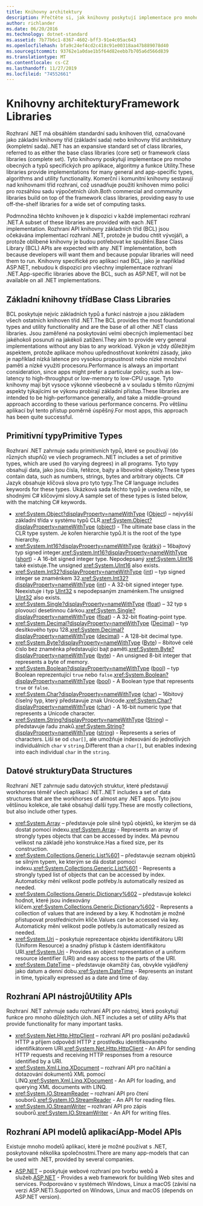 ```yaml
---
title: Knihovny architektury
description: Přečtěte si, jak knihovny poskytují implementace pro mnoho obecných typů, algoritmů a funkcí, které jsou specifické pro aplikaci.
author: richlander
ms.date: 06/20/2016
ms.technology: dotnet-standard
ms.assetid: 7b77b6c1-8367-4602-bff3-91e4c05ac643
ms.openlocfilehash: bfa9c24ef4cd2c418c91e00318aa47b889078d40
ms.sourcegitcommit: 93762e1a0dae1b5f64d82eebb7b705a6d566d839
ms.translationtype: MT
ms.contentlocale: cs-CZ
ms.lasthandoff: 11/27/2019
ms.locfileid: "74552661"
---
```

# <a name="framework-libraries"></a><span data-ttu-id="3ad90-103">Knihovny architektury</span><span class="sxs-lookup"><span data-stu-id="3ad90-103">Framework Libraries</span></span>

<span data-ttu-id="3ad90-104">Rozhraní .NET má obsáhlém standardní sadu knihoven tříd, označované jako základní knihovny tříd (základní sada) nebo knihovny tříd architektury (kompletní sada).</span><span class="sxs-lookup"><span data-stu-id="3ad90-104">.NET has an expansive standard set of class libraries, referred to as either the base class libraries (core set) or framework class libraries (complete set).</span></span> <span data-ttu-id="3ad90-105">Tyto knihovny poskytují implementace pro mnoho obecných a typů specifických pro aplikace, algoritmy a funkce Utility.</span><span class="sxs-lookup"><span data-stu-id="3ad90-105">These libraries provide implementations for many general and app-specific types, algorithms and utility functionality.</span></span> <span data-ttu-id="3ad90-106">Komerční i komunitní knihovny sestavují nad knihovnami tříd rozhraní, což usnadňuje použití knihoven mimo polici pro rozsáhlou sadu výpočetních úloh.</span><span class="sxs-lookup"><span data-stu-id="3ad90-106">Both commercial and community libraries build on top of the framework class libraries, providing easy to use off-the-shelf libraries for a wide set of computing tasks.</span></span>

<span data-ttu-id="3ad90-107">Podmnožina těchto knihoven je k dispozici v každé implementaci rozhraní .NET.</span><span class="sxs-lookup"><span data-stu-id="3ad90-107">A subset of these libraries are provided with each .NET implementation.</span></span> <span data-ttu-id="3ad90-108">Rozhraní API knihovny základních tříd (BCL) jsou očekávána implementací rozhraní .NET, protože je budou chtít vývojáři, a protože oblíbené knihovny je budou potřebovat ke spuštění.</span><span class="sxs-lookup"><span data-stu-id="3ad90-108">Base Class Library (BCL) APIs are expected with any .NET implementation, both because developers will want them and because popular libraries will need them to run.</span></span> <span data-ttu-id="3ad90-109">Knihovny specifické pro aplikaci nad BCL, jako je například ASP.NET, nebudou k dispozici pro všechny implementace rozhraní .NET.</span><span class="sxs-lookup"><span data-stu-id="3ad90-109">App-specific libraries above the BCL, such as ASP.NET, will not be available on all .NET implementations.</span></span>

## <a name="base-class-libraries"></a><span data-ttu-id="3ad90-110">Základní knihovny tříd</span><span class="sxs-lookup"><span data-stu-id="3ad90-110">Base Class Libraries</span></span>

<span data-ttu-id="3ad90-111">BCL poskytuje nejvíc základních typů a funkcí nástroje a jsou základem všech ostatních knihoven tříd .NET.</span><span class="sxs-lookup"><span data-stu-id="3ad90-111">The BCL provides the most foundational types and utility functionality and are the base of all other .NET class libraries.</span></span> <span data-ttu-id="3ad90-112">Jsou zaměřené na poskytování velmi obecných implementací bez jakéhokoli posunutí na jakékoli zatížení.</span><span class="sxs-lookup"><span data-stu-id="3ad90-112">They aim to provide very general implementations without any bias to any workload.</span></span> <span data-ttu-id="3ad90-113">Výkon je vždy důležitým aspektem, protože aplikace mohou upřednostňovat konkrétní zásady, jako je například nízká latence pro vysokou propustnost nebo nízké množství paměti a nízké využití procesoru.</span><span class="sxs-lookup"><span data-stu-id="3ad90-113">Performance is always an important consideration, since apps might prefer a particular policy, such as low-latency to high-throughput or low-memory to low-CPU usage.</span></span> <span data-ttu-id="3ad90-114">Tyto knihovny mají být vysoce výkonné všeobecně a v souladu s těmito různými aspekty týkajícími se výkonu probírají základní přístup.</span><span class="sxs-lookup"><span data-stu-id="3ad90-114">These libraries are intended to be high-performance generally, and take a middle-ground approach according to these various performance concerns.</span></span> <span data-ttu-id="3ad90-115">Pro většinu aplikací byl tento přístup poměrně úspěšný.</span><span class="sxs-lookup"><span data-stu-id="3ad90-115">For most apps, this approach has been quite successful.</span></span>

## <a name="primitive-types"></a><span data-ttu-id="3ad90-116">Primitivní typy</span><span class="sxs-lookup"><span data-stu-id="3ad90-116">Primitive Types</span></span>

<span data-ttu-id="3ad90-117">Rozhraní .NET zahrnuje sadu primitivních typů, které se používají (do různých stupňů) ve všech programech.</span><span class="sxs-lookup"><span data-stu-id="3ad90-117">.NET includes a set of primitive types, which are used (to varying degrees) in all programs.</span></span> <span data-ttu-id="3ad90-118">Tyto typy obsahují data, jako jsou čísla, řetězce, bajty a libovolné objekty.</span><span class="sxs-lookup"><span data-stu-id="3ad90-118">These types contain data, such as numbers, strings, bytes and arbitrary objects.</span></span> <span data-ttu-id="3ad90-119">C# Jazyk obsahuje klíčová slova pro tyto typy.</span><span class="sxs-lookup"><span data-stu-id="3ad90-119">The C# language includes keywords for these types.</span></span> <span data-ttu-id="3ad90-120">Ukázková sada těchto typů je uvedena níže, se shodnými C# klíčovými slovy.</span><span class="sxs-lookup"><span data-stu-id="3ad90-120">A sample set of these types is listed below, with the matching C# keywords.</span></span>

* <span data-ttu-id="3ad90-121"><xref:System.Object?displayProperty=nameWithType> ([Object](../csharp/language-reference/builtin-types/reference-types.md#the-object-type)) – nejvyšší základní třída v systému typů CLR.</span><span class="sxs-lookup"><span data-stu-id="3ad90-121"><xref:System.Object?displayProperty=nameWithType> ([object](../csharp/language-reference/builtin-types/reference-types.md#the-object-type)) - The ultimate base class in the CLR type system.</span></span> <span data-ttu-id="3ad90-122">Je kořen hierarchie typů.</span><span class="sxs-lookup"><span data-stu-id="3ad90-122">It is the root of the type hierarchy.</span></span>
* <span data-ttu-id="3ad90-123"><xref:System.Int16?displayProperty=nameWithType> ([krátký](../csharp/language-reference/builtin-types/integral-numeric-types.md)) – 16bajtový typ signed integer.</span><span class="sxs-lookup"><span data-stu-id="3ad90-123"><xref:System.Int16?displayProperty=nameWithType> ([short](../csharp/language-reference/builtin-types/integral-numeric-types.md)) - A 16-bit signed integer type.</span></span> <span data-ttu-id="3ad90-124">Nepodepsaný <xref:System.UInt16> také existuje.</span><span class="sxs-lookup"><span data-stu-id="3ad90-124">The unsigned <xref:System.UInt16> also exists.</span></span>
* <span data-ttu-id="3ad90-125"><xref:System.Int32?displayProperty=nameWithType> ([int](../csharp/language-reference/builtin-types/integral-numeric-types.md)) – typ signed integer se znaménkem 32.</span><span class="sxs-lookup"><span data-stu-id="3ad90-125"><xref:System.Int32?displayProperty=nameWithType> ([int](../csharp/language-reference/builtin-types/integral-numeric-types.md)) - A 32-bit signed integer type.</span></span> <span data-ttu-id="3ad90-126">Neexistuje i typ [UInt32](../csharp/language-reference/builtin-types/integral-numeric-types.md) s nepodepsaným znaménkem.</span><span class="sxs-lookup"><span data-stu-id="3ad90-126">The unsigned [UInt32](../csharp/language-reference/builtin-types/integral-numeric-types.md) also exists.</span></span>
* <span data-ttu-id="3ad90-127"><xref:System.Single?displayProperty=nameWithType> ([float](../csharp/language-reference/builtin-types/floating-point-numeric-types.md)) – 32 typ s plovoucí desetinnou čárkou.</span><span class="sxs-lookup"><span data-stu-id="3ad90-127"><xref:System.Single?displayProperty=nameWithType> ([float](../csharp/language-reference/builtin-types/floating-point-numeric-types.md)) - A 32-bit floating-point type.</span></span>
* <span data-ttu-id="3ad90-128"><xref:System.Decimal?displayProperty=nameWithType> ([Decimal](../csharp/language-reference/builtin-types/floating-point-numeric-types.md)) – typ desítkového typu 128.</span><span class="sxs-lookup"><span data-stu-id="3ad90-128"><xref:System.Decimal?displayProperty=nameWithType> ([decimal](../csharp/language-reference/builtin-types/floating-point-numeric-types.md)) - A 128-bit decimal type.</span></span>
* <span data-ttu-id="3ad90-129"><xref:System.Byte?displayProperty=nameWithType> ([Byte](../csharp/language-reference/builtin-types/integral-numeric-types.md)) – 8bitové celé číslo bez znaménka představující bajt paměti.</span><span class="sxs-lookup"><span data-stu-id="3ad90-129"><xref:System.Byte?displayProperty=nameWithType> ([byte](../csharp/language-reference/builtin-types/integral-numeric-types.md)) - An unsigned 8-bit integer that represents a byte of memory.</span></span>
* <span data-ttu-id="3ad90-130"><xref:System.Boolean?displayProperty=nameWithType> ([bool](../csharp/language-reference/builtin-types/bool.md)) – typ Boolean reprezentující `true` nebo `false`.</span><span class="sxs-lookup"><span data-stu-id="3ad90-130"><xref:System.Boolean?displayProperty=nameWithType> ([bool](../csharp/language-reference/builtin-types/bool.md)) - A Boolean type that represents `true` or `false`.</span></span>
* <span data-ttu-id="3ad90-131"><xref:System.Char?displayProperty=nameWithType> ([char](../csharp/language-reference/builtin-types/char.md)) – 16bitový číselný typ, který představuje znak Unicode.</span><span class="sxs-lookup"><span data-stu-id="3ad90-131"><xref:System.Char?displayProperty=nameWithType> ([char](../csharp/language-reference/builtin-types/char.md)) - A 16-bit numeric type that represents a Unicode character.</span></span>
* <span data-ttu-id="3ad90-132"><xref:System.String?displayProperty=nameWithType> ([String](../csharp/language-reference/builtin-types/reference-types.md#the-string-type)) – představuje řadu znaků.</span><span class="sxs-lookup"><span data-stu-id="3ad90-132"><xref:System.String?displayProperty=nameWithType> ([string](../csharp/language-reference/builtin-types/reference-types.md#the-string-type)) - Represents a series of characters.</span></span> <span data-ttu-id="3ad90-133">Liší se od `char[]`, ale umožňuje indexování do jednotlivých individuálních `char` v `string`.</span><span class="sxs-lookup"><span data-stu-id="3ad90-133">Different than a `char[]`, but enables indexing into each individual `char` in the `string`.</span></span>

## <a name="data-structures"></a><span data-ttu-id="3ad90-134">Datové struktury</span><span class="sxs-lookup"><span data-stu-id="3ad90-134">Data Structures</span></span>

<span data-ttu-id="3ad90-135">Rozhraní .NET zahrnuje sadu datových struktur, které představují workhorses téměř všech aplikací .NET.</span><span class="sxs-lookup"><span data-stu-id="3ad90-135">.NET includes a set of data structures that are the workhorses of almost any .NET apps.</span></span> <span data-ttu-id="3ad90-136">Tyto jsou většinou kolekce, ale také obsahují další typy.</span><span class="sxs-lookup"><span data-stu-id="3ad90-136">These are mostly collections, but also include other types.</span></span>

* <span data-ttu-id="3ad90-137"><xref:System.Array> – představuje pole silně typů objektů, ke kterým se dá dostat pomocí indexu.</span><span class="sxs-lookup"><span data-stu-id="3ad90-137"><xref:System.Array> - Represents an array of strongly types objects that can be accessed by index.</span></span> <span data-ttu-id="3ad90-138">Má pevnou velikost na základě jeho konstrukce.</span><span class="sxs-lookup"><span data-stu-id="3ad90-138">Has a fixed size, per its construction.</span></span>
* <span data-ttu-id="3ad90-139"><xref:System.Collections.Generic.List%601> – představuje seznam objektů se silným typem, ke kterým se dá dostat pomocí indexu.</span><span class="sxs-lookup"><span data-stu-id="3ad90-139"><xref:System.Collections.Generic.List%601> - Represents a strongly typed list of objects that can be accessed by index.</span></span> <span data-ttu-id="3ad90-140">Automaticky mění velikost podle potřeby.</span><span class="sxs-lookup"><span data-stu-id="3ad90-140">Is automatically resized as needed.</span></span>
* <span data-ttu-id="3ad90-141"><xref:System.Collections.Generic.Dictionary%602> – představuje kolekci hodnot, které jsou indexovány klíčem.</span><span class="sxs-lookup"><span data-stu-id="3ad90-141"><xref:System.Collections.Generic.Dictionary%602> - Represents a collection of values that are indexed by a key.</span></span> <span data-ttu-id="3ad90-142">K hodnotám je možné přistupovat prostřednictvím klíče.</span><span class="sxs-lookup"><span data-stu-id="3ad90-142">Values can be accessed via key.</span></span> <span data-ttu-id="3ad90-143">Automaticky mění velikost podle potřeby.</span><span class="sxs-lookup"><span data-stu-id="3ad90-143">Is automatically resized as needed.</span></span>
* <span data-ttu-id="3ad90-144"><xref:System.Uri> – poskytuje reprezentace objektu identifikátoru URI (Uniform Resource) a snadný přístup k částem identifikátoru URI.</span><span class="sxs-lookup"><span data-stu-id="3ad90-144"><xref:System.Uri> - Provides an object representation of a uniform resource identifier (URI) and easy access to the parts of the URI.</span></span>
* <span data-ttu-id="3ad90-145"><xref:System.DateTime> – představuje okamžitý čas, obvykle vyjádřený jako datum a denní dobu.</span><span class="sxs-lookup"><span data-stu-id="3ad90-145"><xref:System.DateTime> - Represents an instant in time, typically expressed as a date and time of day.</span></span>

## <a name="utility-apis"></a><span data-ttu-id="3ad90-146">Rozhraní API nástrojů</span><span class="sxs-lookup"><span data-stu-id="3ad90-146">Utility APIs</span></span>

<span data-ttu-id="3ad90-147">Rozhraní .NET zahrnuje sadu rozhraní API pro nástroj, která poskytují funkce pro mnoho důležitých úloh.</span><span class="sxs-lookup"><span data-stu-id="3ad90-147">.NET includes a set of utility APIs that provide functionality for many important tasks.</span></span>

* <span data-ttu-id="3ad90-148"><xref:System.Net.Http.HttpClient> – rozhraní API pro posílání požadavků HTTP a příjem odpovědí HTTP z prostředku identifikovaného identifikátorem URI.</span><span class="sxs-lookup"><span data-stu-id="3ad90-148"><xref:System.Net.Http.HttpClient> - An API for sending HTTP requests and receiving HTTP responses from a resource identified by a URI.</span></span>
* <span data-ttu-id="3ad90-149"><xref:System.Xml.Linq.XDocument> – rozhraní API pro načítání a dotazování dokumentů XML pomocí LINQ.</span><span class="sxs-lookup"><span data-stu-id="3ad90-149"><xref:System.Xml.Linq.XDocument> - An API for loading, and querying XML documents with LINQ.</span></span>
* <span data-ttu-id="3ad90-150"><xref:System.IO.StreamReader> – rozhraní API pro čtení souborů.</span><span class="sxs-lookup"><span data-stu-id="3ad90-150"><xref:System.IO.StreamReader> - An API for reading files.</span></span> 
* <span data-ttu-id="3ad90-151"><xref:System.IO.StreamWriter> – rozhraní API pro zápis souborů.</span><span class="sxs-lookup"><span data-stu-id="3ad90-151"><xref:System.IO.StreamWriter> - An API for writing files.</span></span>

## <a name="app-model-apis"></a><span data-ttu-id="3ad90-152">Rozhraní API modelů aplikací</span><span class="sxs-lookup"><span data-stu-id="3ad90-152">App-Model APIs</span></span>

<span data-ttu-id="3ad90-153">Existuje mnoho modelů aplikací, které je možné používat s .NET, poskytované několika společnostmi.</span><span class="sxs-lookup"><span data-stu-id="3ad90-153">There are many app-models that can be used with .NET, provided by several companies.</span></span>

* <span data-ttu-id="3ad90-154">[ASP.NET](https://www.asp.net) – poskytuje webové rozhraní pro tvorbu webů a služeb.</span><span class="sxs-lookup"><span data-stu-id="3ad90-154">[ASP.NET](https://www.asp.net) - Provides a web framework for building Web sites and services.</span></span> <span data-ttu-id="3ad90-155">Podporováno v systémech Windows, Linux a macOS (závisí na verzi ASP.NET).</span><span class="sxs-lookup"><span data-stu-id="3ad90-155">Supported on Windows, Linux and macOS (depends on ASP.NET version).</span></span>
